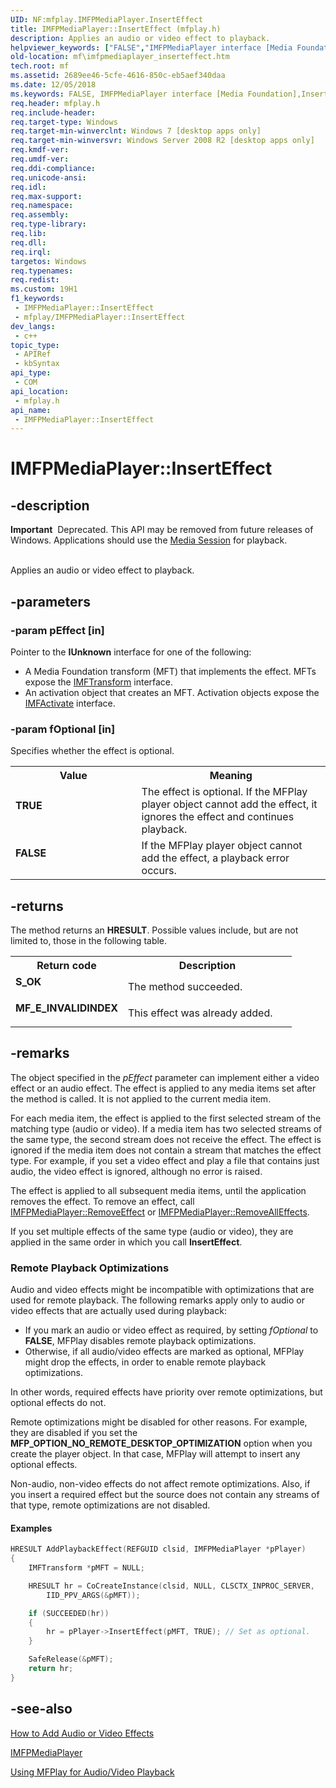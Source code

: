 ```yaml
---
UID: NF:mfplay.IMFPMediaPlayer.InsertEffect
title: IMFPMediaPlayer::InsertEffect (mfplay.h)
description: Applies an audio or video effect to playback.
helpviewer_keywords: ["FALSE","IMFPMediaPlayer interface [Media Foundation]","InsertEffect method","IMFPMediaPlayer.InsertEffect","IMFPMediaPlayer::InsertEffect","InsertEffect","InsertEffect method [Media Foundation]","InsertEffect method [Media Foundation]","IMFPMediaPlayer interface","TRUE","mf.imfpmediaplayer_inserteffect","mfplay/IMFPMediaPlayer::InsertEffect"]
old-location: mf\imfpmediaplayer_inserteffect.htm
tech.root: mf
ms.assetid: 2689ee46-5cfe-4616-850c-eb5aef340daa
ms.date: 12/05/2018
ms.keywords: FALSE, IMFPMediaPlayer interface [Media Foundation],InsertEffect method, IMFPMediaPlayer.InsertEffect, IMFPMediaPlayer::InsertEffect, InsertEffect, InsertEffect method [Media Foundation], InsertEffect method [Media Foundation],IMFPMediaPlayer interface, TRUE, mf.imfpmediaplayer_inserteffect, mfplay/IMFPMediaPlayer::InsertEffect
req.header: mfplay.h
req.include-header: 
req.target-type: Windows
req.target-min-winverclnt: Windows 7 [desktop apps only]
req.target-min-winversvr: Windows Server 2008 R2 [desktop apps only]
req.kmdf-ver: 
req.umdf-ver: 
req.ddi-compliance: 
req.unicode-ansi: 
req.idl: 
req.max-support: 
req.namespace: 
req.assembly: 
req.type-library: 
req.lib: 
req.dll: 
req.irql: 
targetos: Windows
req.typenames: 
req.redist: 
ms.custom: 19H1
f1_keywords:
 - IMFPMediaPlayer::InsertEffect
 - mfplay/IMFPMediaPlayer::InsertEffect
dev_langs:
 - c++
topic_type:
 - APIRef
 - kbSyntax
api_type:
 - COM
api_location:
 - mfplay.h
api_name:
 - IMFPMediaPlayer::InsertEffect
---
```


# IMFPMediaPlayer::InsertEffect


## -description

<div class="alert"><b>Important</b>  Deprecated. This API may be removed from future releases of Windows. Applications should use the <a href="/windows/desktop/medfound/media-session">Media Session</a> for playback.</div>
<div> </div>


Applies an audio or video effect to playback.

## -parameters

### -param pEffect [in]

Pointer to the <b>IUnknown</b> interface for one of the following: 

<ul>
<li>A Media Foundation transform (MFT) that implements the effect. MFTs expose the <a href="/windows/desktop/api/mftransform/nn-mftransform-imftransform">IMFTransform</a> interface.</li>
<li>An activation object that creates an MFT. Activation objects expose the <a href="/windows/desktop/api/mfobjects/nn-mfobjects-imfactivate">IMFActivate</a> interface.</li>
</ul>

### -param fOptional [in]

Specifies whether the effect is optional.

<table>
<tr>
<th>Value</th>
<th>Meaning</th>
</tr>
<tr>
<td width="40%"><a id="TRUE"></a><a id="true"></a><dl>
<dt><b><b>TRUE</b></b></dt>
</dl>
</td>
<td width="60%">
The effect is optional. If the MFPlay player object cannot add the effect, it ignores the effect and  continues playback.

</td>
</tr>
<tr>
<td width="40%"><a id="FALSE"></a><a id="false"></a><dl>
<dt><b><b>FALSE</b></b></dt>
</dl>
</td>
<td width="60%">
If the MFPlay player object cannot add the effect, a playback error occurs.

</td>
</tr>
</table>

## -returns

The method returns an <b>HRESULT</b>. Possible values include, but are not limited to, those in the following table.

<table>
<tr>
<th>Return code</th>
<th>Description</th>
</tr>
<tr>
<td width="40%">
<dl>
<dt><b><b>S_OK</b></b></dt>
</dl>
</td>
<td width="60%">
The method succeeded.

</td>
</tr>
<tr>
<td width="40%">
<dl>
<dt><b><b>MF_E_INVALIDINDEX</b></b></dt>
</dl>
</td>
<td width="60%">
This effect was already added.

</td>
</tr>
</table>

## -remarks

The object specified in the <i>pEffect</i> parameter can implement either a video effect or an audio effect. The effect is applied to any media items set after the method is called. It is not applied to the current media item. 

For each media item, the effect is applied to the first selected stream of the matching type (audio or video). If a media item has two selected streams of the same type, the second stream does not receive the effect. The effect is ignored if the media item does not contain a stream that matches the effect type. For example, if you set a video effect and play a file that contains just audio, the video effect is ignored, although no error is raised.

The effect is applied to all subsequent media items, until the application removes the effect. To remove an effect, call <a href="/windows/desktop/api/mfplay/nf-mfplay-imfpmediaplayer-removeeffect">IMFPMediaPlayer::RemoveEffect</a> or <a href="/windows/desktop/api/mfplay/nf-mfplay-imfpmediaplayer-removealleffects">IMFPMediaPlayer::RemoveAllEffects</a>.

If you set multiple effects of the same type (audio or video), they are applied in the same order in which you call <b>InsertEffect</b>.

<h3><a id="Remote_Playback_Optimizations"></a><a id="remote_playback_optimizations"></a><a id="REMOTE_PLAYBACK_OPTIMIZATIONS"></a>Remote Playback Optimizations</h3>
Audio and video effects might be incompatible with optimizations that are used for remote playback. The following remarks apply only to audio or video effects that are actually used during playback:

<ul>
<li>If you mark an audio or video effect as required, by setting <i>fOptional</i> to <b>FALSE</b>, MFPlay disables remote playback optimizations.</li>
<li>Otherwise, if all audio/video effects are marked as optional, MFPlay  might drop the effects, in order to enable remote playback optimizations.</li>
</ul>
In other words, required effects have priority over remote optimizations, but optional effects do not.

Remote optimizations might be disabled for other reasons. For example, they are disabled if you set the <b>MFP_OPTION_NO_REMOTE_DESKTOP_OPTIMIZATION</b> option when you create the player object. In that case, MFPlay will attempt to insert any optional effects. 

Non-audio, non-video effects do not affect remote optimizations. Also, if you insert a required effect but the source does not contain any streams of that type, remote optimizations are not disabled.


#### Examples


```cpp
HRESULT AddPlaybackEffect(REFGUID clsid, IMFPMediaPlayer *pPlayer)
{
    IMFTransform *pMFT = NULL;

    HRESULT hr = CoCreateInstance(clsid, NULL, CLSCTX_INPROC_SERVER, 
        IID_PPV_ARGS(&pMFT));

    if (SUCCEEDED(hr))
    {
        hr = pPlayer->InsertEffect(pMFT, TRUE); // Set as optional.
    }

    SafeRelease(&pMFT);
    return hr;
}

```

## -see-also

<a href="/windows/desktop/medfound/how-to-add-audio-or-video-effects">How to Add Audio or Video Effects</a>



<a href="/windows/desktop/api/mfplay/nn-mfplay-imfpmediaplayer">IMFPMediaPlayer</a>



<a href="/windows/desktop/medfound/using-mfplay-for-audio-video-playback">Using MFPlay for Audio/Video Playback</a>


